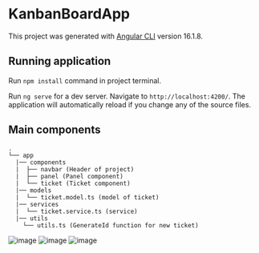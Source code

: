 # KanbanBoardApp

This project was generated with [Angular CLI](https://github.com/angular/angular-cli) version 16.1.8.

## Running application

Run `npm install` command in project terminal.

Run `ng serve` for a dev server. Navigate to `http://localhost:4200/`. The application will automatically reload if you change any of the source files.

## Main components
    .
    └── app
      |── components
      |  ├── navbar (Header of project)
      |  ├── panel (Panel component)
      |  └── ticket (Ticket component)
      |── models
      |  └── ticket.model.ts (model of ticket)
      |── services
      |  └── ticket.service.ts (service)
      |── utils
        └── utils.ts (GenerateId function for new ticket)


![image](https://github.com/Adonis2030/kanban-board-app/assets/133148501/64d4e4eb-e769-4d02-a2ae-c64222652ae7)
![image](https://github.com/Adonis2030/kanban-board-app/assets/133148501/a0932f14-84c4-4396-991f-59f27eb09f45)
![image](https://github.com/Adonis2030/kanban-board-app/assets/133148501/bce41be7-0f91-45d5-8d75-b9153fe37abd)

